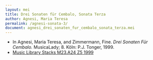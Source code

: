 ```yaml
---
layout: mei
title: Drei Sonaten für Cembalo, Sonata Terza
author: Agnesi, Maria Teresa
permalink: /agnesi-sonata-3/
document: agnesi_drei_sonaten_fur_cembalo_sonata_terza.mei
---
```


- In Agnesi, Maria Teresa, and Zimmermann, Fine. *Drei Sonaten Für Cembalo.* MusicaLady; 8. Köln: P.J. Tonger, 1999.  
- <a href="https://tufts-primo.hosted.exlibrisgroup.com/permalink/f/bnf7qa/01TUN_ALMA21102808270003851" target="_blank">Music Library Stacks M23.A24 Z5 1999</a>
